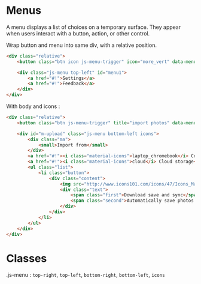 # Menus

A menu displays a list of choices on a temporary surface. They appear when users interact with a button, action, or other control.

Wrap button and menu into same div, with a relative position.

```html
<div class="relative">
    <button class="btn icon js-menu-trigger" icon="more_vert" data-menu="menu1" />

    <div class="js-menu top-left" id="menu1">
        <a href="#!">Settings</a>
        <a href="#!">Feedback</a>
    </div>
</div>
```

With body and icons :

```html
<div class="relative">
    <button class="btn js-menu-trigger" title="import photos" data-menu="m-upload"><i class="material-icons">file_upload</i> Import</button>

    <div id="m-upload" class="js-menu bottom-left icons">
        <div class="ma">
            <small>Import from</small>
        </div>
        <a href="#!"><i class="material-icons">laptop_chromebook</i> Computer</a>
        <a href="#!"><i class="material-icons">cloud</i> Cloud storage</a>
        <ul class="list">
            <li class="button">
                <div class="content">
                    <img src="http://www.icons101.com/icons/47/Icons_Material_Design_by_Rammist/128/cloud.png" class="avatar">
                    <div class="text">
                        <span class="first">Download save and sync</span>
                        <span class="second">Automatically save photos from your PC or Mac</span>
                    </div>
                </div>
            </li>
        </ul>
    </div>
</div>
```

# Classes

.js-menu : `top-right`, `top-left`, `bottom-right`, `bottom-left`, `icons`